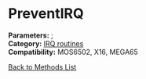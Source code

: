 # PreventIRQ

**Parameters:** ;  
**Category:** [IRQ routines](../categories/irq_routines.md)  
**Compatibility:** MOS6502, X16, MEGA65  


[Back to Methods List](../../SUMMARY.md)
